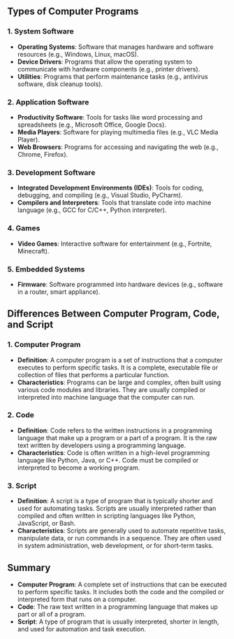 <h2>Types of Computer Programs</h2>
<h3>1. System Software</h3>
<ul>
  <li><strong>Operating Systems</strong>: Software that manages hardware and software resources (e.g., Windows, Linux, macOS).</li>
  <li><strong>Device Drivers</strong>: Programs that allow the operating system to communicate with hardware components (e.g., printer drivers).</li>
  <li><strong>Utilities</strong>: Programs that perform maintenance tasks (e.g., antivirus software, disk cleanup tools).</li>
</ul>
<h3>2. Application Software</h3>
<ul>
  <li><strong>Productivity Software</strong>: Tools for tasks like word processing and spreadsheets (e.g., Microsoft Office, Google Docs).</li>
  <li><strong>Media Players</strong>: Software for playing multimedia files (e.g., VLC Media Player).</li>
  <li><strong>Web Browsers</strong>: Programs for accessing and navigating the web (e.g., Chrome, Firefox).</li>
</ul>
<h3>3. Development Software</h3>
<ul>
  <li><strong>Integrated Development Environments (IDEs)</strong>: Tools for coding, debugging, and compiling (e.g., Visual Studio, PyCharm).</li>
  <li><strong>Compilers and Interpreters</strong>: Tools that translate code into machine language (e.g., GCC for C/C++, Python interpreter).</li>
</ul>
<h3>4. Games</h3>
<ul>
  <li><strong>Video Games</strong>: Interactive software for entertainment (e.g., Fortnite, Minecraft).</li>
</ul>
<h3>5. Embedded Systems</h3>
<ul>
  <li><strong>Firmware</strong>: Software programmed into hardware devices (e.g., software in a router, smart appliance).</li>
</ul>
<h2>Differences Between Computer Program, Code, and Script</h2>
<h3>1. Computer Program</h3>
<ul>
  <li><strong>Definition</strong>: A computer program is a set of instructions that a computer executes to perform specific tasks. It is a complete, executable file or collection of files that performs a particular function.</li>
  <li><strong>Characteristics</strong>: Programs can be large and complex, often built using various code modules and libraries. They are usually compiled or interpreted into machine language that the computer can run.</li>
</ul>
<h3>2. Code</h3>
<ul>
  <li><strong>Definition</strong>: Code refers to the written instructions in a programming language that make up a program or a part of a program. It is the raw text written by developers using a programming language.</li>
  <li><strong>Characteristics</strong>: Code is often written in a high-level programming language like Python, Java, or C++. Code must be compiled or interpreted to become a working program.</li>
</ul>
<h3>3. Script</h3>
<ul>
  <li><strong>Definition</strong>: A script is a type of program that is typically shorter and used for automating tasks. Scripts are usually interpreted rather than compiled and often written in scripting languages like Python, JavaScript, or Bash.</li>
  <li><strong>Characteristics</strong>: Scripts are generally used to automate repetitive tasks, manipulate data, or run commands in a sequence. They are often used in system administration, web development, or for short-term tasks.</li>
</ul>
<h2>Summary</h2>
<ul>
  <li><strong>Computer Program</strong>: A complete set of instructions that can be executed to perform specific tasks. It includes both the code and the compiled or interpreted form that runs on a computer.</li>
  <li><strong>Code</strong>: The raw text written in a programming language that makes up part or all of a program.</li>
  <li><strong>Script</strong>: A type of program that is usually interpreted, shorter in length, and used for automation and task execution.</li>
</ul>
